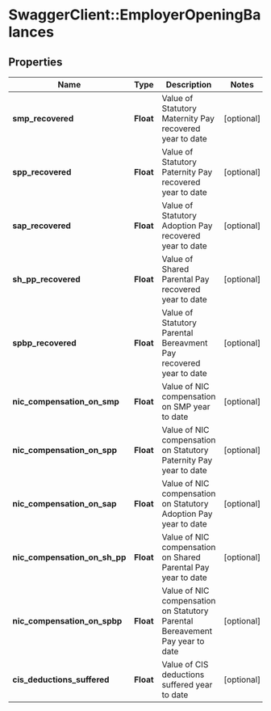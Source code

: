 # SwaggerClient::EmployerOpeningBalances

## Properties
Name | Type | Description | Notes
------------ | ------------- | ------------- | -------------
**smp_recovered** | **Float** | Value of Statutory Maternity Pay recovered year to date | [optional] 
**spp_recovered** | **Float** | Value of Statutory Paternity Pay recovered year to date | [optional] 
**sap_recovered** | **Float** | Value of Statutory Adoption Pay recovered year to date | [optional] 
**sh_pp_recovered** | **Float** | Value of Shared Parental Pay recovered year to date | [optional] 
**spbp_recovered** | **Float** | Value of Statutory Parental Bereavment Pay recovered year to date | [optional] 
**nic_compensation_on_smp** | **Float** | Value of NIC compensation on SMP year to date | [optional] 
**nic_compensation_on_spp** | **Float** | Value of NIC compensation on Statutory Paternity Pay year to date | [optional] 
**nic_compensation_on_sap** | **Float** | Value of NIC compensation on Statutory Adoption Pay year to date | [optional] 
**nic_compensation_on_sh_pp** | **Float** | Value of NIC compensation on Shared Parental Pay year to date | [optional] 
**nic_compensation_on_spbp** | **Float** | Value of NIC compensation on Statutory Parental Bereavement Pay year to date | [optional] 
**cis_deductions_suffered** | **Float** | Value of CIS deductions suffered year to date | [optional] 

